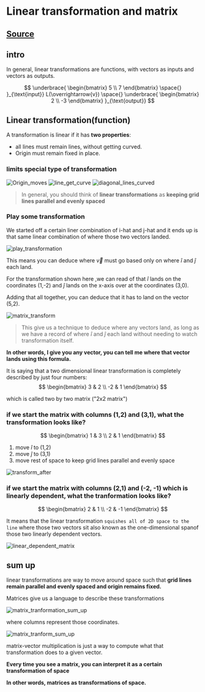 # Linear transformation and matrix

## [Source](https://www.youtube.com/watch?v=kYB8IZa5AuE&list=RDCMUCYO_jab_esuFRV4b17AJtAw&index=2&ab_channel=3Blue1Brown)

## intro

In general, linear transformations are functions, with vectors as inputs and vectors as outputs.

$$
\underbrace{
\begin{bmatrix}
5 \\
7
\end{bmatrix} \space{}
}_{\text{input}}
L(\overrightarrow{v})
\space{}
\underbrace{
\begin{bmatrix}
2 \\
-3
\end{bmatrix}
}_{\text{output}}
$$

## Linear transformation(function)

A transformation is linear if it has **two properties**:

- all lines must remain lines, without getting curved.
- Origin must remain fixed in place.

### limits special type of transformation

![Origin_moves](Origin_moves.drawio.svg)
![line_get_curve](line_get_curved.drawio.svg)
![diagonal_lines_curved](diagonal_lines_get_curved.drawio.svg)

> In general, you should think of **linear transformations** as
> **keeping grid lines parallel and evenly spaced**

### Play some transformation

We started off a certain liner combination of i-hat and j-hat and it ends up is that same linear combination of where those two vectors landed.

![play_transformation](play_transformation.drawio.svg)

This means you can deduce where $\overrightarrow{v}$ must go based only on where $\hat{i}$ and $\hat{j}$ each land.

For the transformation shown here ,we can read of that $\hat{i}$ lands on the coordinates (1,-2) and $\hat{j}$ lands on the x-axis over at the coordinates (3,0).

Adding that all together, you can deduce that it has to land on the vector (5,2).

![matrix_transform](matrix_transform.drawio.svg)

> This give us a technique to deduce where any vectors land, as long as we have a record of where $\hat{i}$ and $\hat{j}$ each land without needing to watch  transformation itself.

**In other words, I give you any vector, you can tell me where that vector lands using this formula.**

It is saying that a two dimensional linear transformation is completely described by just four numbers:
$$
\begin{bmatrix}
    3 & 2 \\
    -2 & 1
\end{bmatrix}
$$

which is called two by two matrix ("2x2 matrix")

### if we start the matrix with columns (1,2) and (3,1), what the transformation looks like?

$$
\begin{bmatrix}
    1 & 3 \\
    2 & 1
\end{bmatrix}
$$

1. move $\hat{i}$ to (1,2)
2. move $\hat{j}$ to (3,1)
3. move rest of space to keep grid lines parallel and evenly space

![transform_after](transform_after.drawio.svg)

### if we start the matrix with columns (2,1) and (-2, -1) which is linearly dependent, what the tranformation looks like?

$$
\begin{bmatrix}
    2 & 1 \\
    -2 & -1
\end{bmatrix}
$$

It means that the linear transformation `squishes all of 2D space to the line` where those two vectors sit also known as the one-dimensional spanof those two linearly dependent vectors.

![linear_dependent_matrix](linear_dependent_matrix.drawio.svg)

## sum up

linear transformations are way to move around space such that **grid lines remain parallel and evenly spaced and origin remains fixed.**

Matrices give us a language to describe these transformations

![matrix_tranformation_sum_up](matrix_sum_up.drawio.svg)

where columns represent those coordinates.

![matrix_tranform_sum_up](matrix_transformation_sum_up.drawio.svg)

matrix-vector multiplication is just a way to compute what that transformation does to a given vector.

**Every time you see a matrix, you can interpret it as a certain transformation of space**

**In other words, matrices as transformations of space.**
